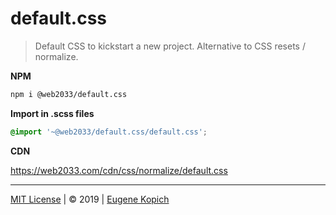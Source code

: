 # default.css

> Default CSS to kickstart a new project. Alternative to CSS resets / normalize.

**NPM**

```sh
npm i @web2033/default.css
```

**Import in .scss files**

```scss
@import '~@web2033/default.css/default.css';
```
**CDN**

https://web2033.com/cdn/css/normalize/default.css

---

[MIT License](license.md) | © 2019 | [Eugene Kopich](https://eugenekopich.com)